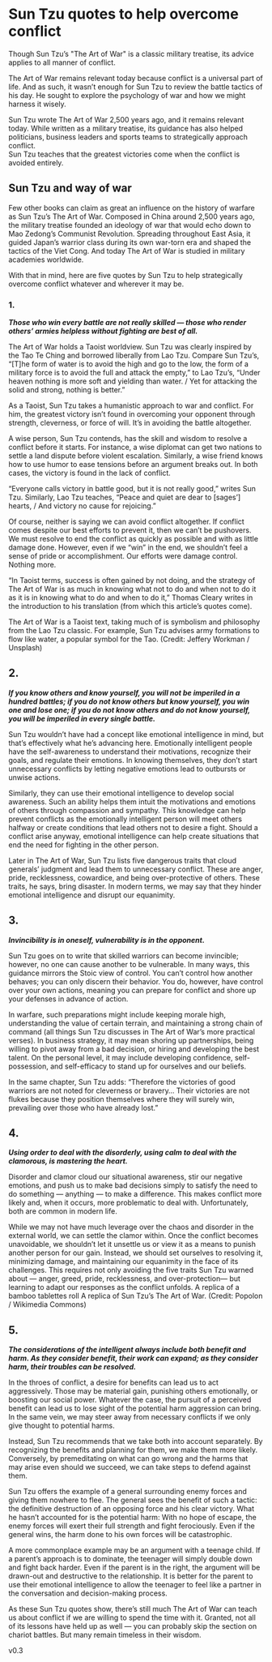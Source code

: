 # Sun Tzu quotes to help overcome conflict



Though Sun Tzu’s "The Art of War" is a classic military treatise, its advice applies to all manner of conflict.


The Art of War remains relevant today because conflict is a universal part of life. And as such, it wasn’t enough for Sun Tzu to review the battle tactics of his day. He sought to explore the psychology of war and how we might harness it wisely.

Sun Tzu wrote The Art of War 2,500 years ago, and it remains relevant today. While written as a military treatise, its guidance has also helped politicians, business leaders and sports teams to strategically approach conflict.
<br>
Sun Tzu teaches that the greatest victories come when the conflict is avoided entirely. 

## Sun Tzu and way of war
Few other books can claim as great an influence on the history of warfare as Sun Tzu’s The Art of War. Composed in China around 2,500 years ago, the military treatise founded an ideology of war that would echo down to Mao Zedong’s Communist Revolution. Spreading throughout East Asia, it guided Japan’s warrior class during its own war-torn era and shaped the tactics of the Viet Cong. And today The Art of War is studied in military academies worldwide.

With that in mind, here are five quotes by Sun Tzu to help strategically overcome conflict whatever and wherever it may be.

### 1.
<b><i>Those who win every battle are not really skilled — those who render others’ armies helpless without fighting are best of all.</i></b>

The Art of War holds a Taoist worldview. Sun Tzu was clearly inspired by the Tao Te Ching and borrowed liberally from Lao Tzu. Compare Sun Tzu’s, “[T]he form of water is to avoid the high and go to the low, the form of a military force is to avoid the full and attack the empty,” to Lao Tzu’s, “Under heaven nothing is more soft and yielding than water. / Yet for attacking the solid and strong, nothing is better.”

As a Taoist, Sun Tzu takes a humanistic approach to war and conflict. For him, the greatest victory isn’t found in overcoming your opponent through strength, cleverness, or force of will. It’s in avoiding the battle altogether.

A wise person, Sun Tzu contends, has the skill and wisdom to resolve a conflict before it starts. For instance, a wise diplomat can get two nations to settle a land dispute before violent escalation. Similarly, a wise friend knows how to use humor to ease tensions before an argument breaks out. In both cases, the victory is found in the lack of conflict.

“Everyone calls victory in battle good, but it is not really good,” writes Sun Tzu. Similarly, Lao Tzu teaches, “Peace and quiet are dear to [sages’] hearts, / And victory no cause for rejoicing.”

Of course, neither is saying we can avoid conflict altogether. If conflict comes despite our best efforts to prevent it, then we can’t be pushovers. We must resolve to end the conflict as quickly as possible and with as little damage done. However, even if we “win” in the end, we shouldn’t feel a sense of pride or accomplishment. Our efforts were damage control. Nothing more.

“In Taoist terms, success is often gained by not doing, and the strategy of The Art of War is as much in knowing what not to do and when not to do it as it is in knowing what to do and when to do it,” Thomas Cleary writes in the introduction to his translation (from which this article’s quotes come).

The Art of War is a Taoist text, taking much of is symbolism and philosophy from the Lao Tzu classic. For example, Sun Tzu advises army formations to flow like water, a popular symbol for the Tao. (Credit: Jeffery Workman / Unsplash)

## 2.
<b><i>If you know others and know yourself, you will not be imperiled in a hundred battles; if you do not know others but know yourself, you win one and lose one; if you do not know others and do not know yourself, you will be imperiled in every single battle.</i></b>

Sun Tzu wouldn’t have had a concept like emotional intelligence in mind, but that’s effectively what he’s advancing here. Emotionally intelligent people have the self-awareness to understand their motivations, recognize their goals, and regulate their emotions. In knowing themselves, they don’t start unnecessary conflicts by letting negative emotions lead to outbursts or unwise actions.

Similarly, they can use their emotional intelligence to develop social awareness. Such an ability helps them intuit the motivations and emotions of others through compassion and sympathy. This knowledge can help prevent conflicts as the emotionally intelligent person will meet others halfway or create conditions that lead others not to desire a fight. Should a conflict arise anyway, emotional intelligence can help create situations that end the need for fighting in the other person.

Later in The Art of War, Sun Tzu lists five dangerous traits that cloud generals’ judgment and lead them to unnecessary conflict. These are anger, pride, recklessness, cowardice, and being over-protective of others. These traits, he says, bring disaster. In modern terms, we may say that they hinder emotional intelligence and disrupt our equanimity.

## 3.
<b><i> Invincibility is in oneself, vulnerability is in the opponent.</i></b>

Sun Tzu goes on to write that skilled warriors can become invincible; however, no one can cause another to be vulnerable. In many ways, this guidance mirrors the Stoic view of control. You can’t control how another behaves; you can only discern their behavior. You do, however, have control over your own actions, meaning you can prepare for conflict and shore up your defenses in advance of action.

In warfare, such preparations might include keeping morale high, understanding the value of certain terrain, and maintaining a strong chain of command (all things Sun Tzu discusses in The Art of War’s more practical verses). In business strategy, it may mean shoring up partnerships, being willing to pivot away from a bad decision, or hiring and developing the best talent. On the personal level, it may include developing confidence, self-possession, and self-efficacy to stand up for ourselves and our beliefs.

In the same chapter, Sun Tzu adds: “Therefore the victories of good warriors are not noted for cleverness or bravery… Their victories are not flukes because they position themselves where they will surely win, prevailing over those who have already lost.”

## 4.
<b><i>Using order to deal with the disorderly, using calm to deal with the clamorous, is mastering the heart.</i></b>

Disorder and clamor cloud our situational awareness, stir our negative emotions, and push us to make bad decisions simply to satisfy the need to do something — anything — to make a difference. This makes conflict more likely and, when it occurs, more problematic to deal with. Unfortunately, both are common in modern life.

While we may not have much leverage over the chaos and disorder in the external world, we can settle the clamor within. Once the conflict becomes unavoidable, we shouldn’t let it unsettle us or view it as a means to punish another person for our gain. Instead, we should set ourselves to resolving it, minimizing damage, and maintaining our equanimity in the face of its challenges. This requires not only avoiding the five traits Sun Tzu warned about — anger, greed, pride, recklessness, and over-protection— but learning to adapt our responses as the conflict unfolds.
A replica of a bamboo tablettes roll
A replica of Sun Tzu’s The Art of War. (Credit: Popolon / Wikimedia Commons)

## 5.
<b><i>The considerations of the intelligent always include both benefit and harm. As they consider benefit, their work can expand; as they consider harm, their troubles can be resolved.</i></b>

In the throes of conflict, a desire for benefits can lead us to act aggressively. Those may be material gain, punishing others emotionally, or boosting our social power. Whatever the case, the pursuit of a perceived benefit can lead us to lose sight of the potential harm aggression can bring. In the same vein, we may steer away from necessary conflicts if we only give thought to potential harms. 

Instead, Sun Tzu recommends that we take both into account separately. By recognizing the benefits and planning for them, we make them more likely. Conversely, by premeditating on what can go wrong and the harms that may arise even should we succeed, we can take steps to defend against them.

Sun Tzu offers the example of a general surrounding enemy forces and giving them nowhere to flee. The general sees the benefit of such a tactic: the definitive destruction of an opposing force and his clear victory. What he hasn’t accounted for is the potential harm: With no hope of escape, the enemy forces will exert their full strength and fight ferociously. Even if the general wins, the harm done to his own forces will be catastrophic.

A more commonplace example may be an argument with a teenage child. If a parent’s approach is to dominate, the teenager will simply double down and fight back harder. Even if the parent is in the right, the argument will be drawn-out and destructive to the relationship. It is better for the parent to use their emotional intelligence to allow the teenager to feel like a partner in the conversation and decision-making process.

As these Sun Tzu quotes show, there’s still much The Art of War can teach us about conflict if we are willing to spend the time with it. Granted, not all of its lessons have held up as well — you can probably skip the section on chariot battles. But many remain timeless in their wisdom.





v0.3
